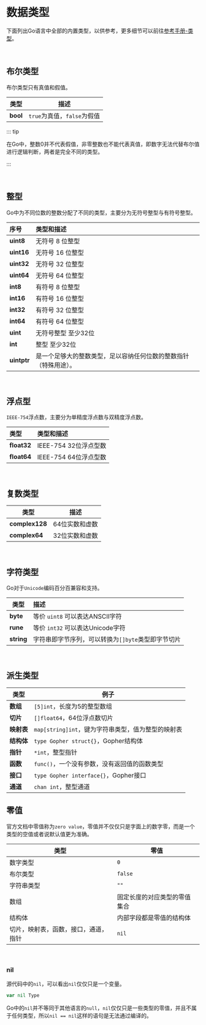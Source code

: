 # 数据类型

下面列出Go语言中全部的内置类型，以供参考，更多细节可以前往[参考手册-类型](https://go.dev/ref/spec#Types)。

<br>

## 布尔类型

布尔类型只有真值和假值。

| 类型     | 描述                        |
| -------- | --------------------------- |
| **bool** | `true`为真值，`false`为假值 |

::: tip

在Go中，整数0并不代表假值，非零整数也不能代表真值，即数字无法代替布尔值进行逻辑判断，两者是完全不同的类型。

:::

<br>

## 整型

Go中为不同位数的整数分配了不同的类型，主要分为无符号整型与有符号整型。

| 序号 | 类型和描述                  |
| :--- | :-------------------------- |
|  **uint8**     | 无符号 8 位整型   |
| **uint16** | 无符号 16 位整型            |
| **uint32** |  无符号 32 位整型 |
| **uint64** | 无符号 64 位整型 |
| **int8**    | 有符号 8 位整型    |
| **int16**   | 有符号 16 位整型  |
| **int32**   | 有符号 32 位整型  |
| **int64**    | 有符号 64 位整型  |
| **uint**    | 无符号整型 至少32位 |
| **int**     | 整型 至少32位       |
| **uintptr** | 是一个足够大的整数类型，足以容纳任何位数的整数指针（特殊用途）。 |

<br>

## 浮点型

`IEEE-754`浮点数，主要分为单精度浮点数与双精度浮点数。

| 类型        | 类型和描述            |
| :---------- | :-------------------- |
| **float32** | IEEE-754 32位浮点型数 |
| **float64** | IEEE-754 64位浮点型数 |

<br>

## 复数类型

| 类型           | 描述           |
| -------------- | -------------- |
| **complex128** | 64位实数和虚数 |
| **complex64**  | 32位实数和虚数 |

<br>

## 字符类型

Go对于`Unicode`编码百分百兼容和支持。

| 类型       | 描述                                               |
| ---------- | :------------------------------------------------- |
| **byte**   | 等价 `uint8` 可以表达ANSCII字符                    |
| **rune**   | 等价 `int32`  可以表达Unicode字符                  |
| **string** | 字符串即字节序列，可以转换为`[]byte`类型即字节切片 |

<br>

## 派生类型

| 类型       | 例子                                               |
| ---------- | -------------------------------------------------- |
| **数组**   | `[5]int`，长度为5的整型数组                        |
| **切片**   | `[]float64`，64位浮点数切片                        |
| **映射表** | `map[string]int`，键为字符串类型，值为整型的映射表 |
| **结构体** | `type Gopher struct{}`，Gopher结构体               |
| **指针**   | `*int`，整型指针                                   |
| **函数**   | `func()`，一个没有参数，没有返回值的函数类型       |
| **接口**   | `type Gopher interface{}`，Gopher接口              |
| **通道**   | `chan int`，整型通道                               |





## 零值

官方文档中零值称为`zero value`，零值并不仅仅只是字面上的数字零，而是一个类型的空值或者说默认值更为准确。

| 类型                                 | 零值                         |
| ------------------------------------ | ---------------------------- |
| 数字类型                             | `0`                          |
| 布尔类型                             | `false`                      |
| 字符串类型                           | `""`                         |
| 数组                                 | 固定长度的对应类型的零值集合 |
| 结构体                               | 内部字段都是零值的结构体     |
| 切片，映射表，函数，接口，通道，指针 | `nil`                        |

<br>

### nil

源代码中的`nil`，可以看出`nil`仅仅只是一个变量。

```go
var nil Type
```

Go中的`nil`并不等同于其他语言的`null`，`nil`仅仅只是一些类型的零值，并且不属于任何类型，所以`nil == nil`这样的语句是无法通过编译的。


